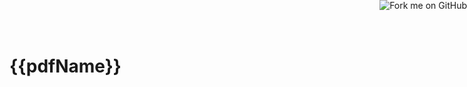 

<body ng-app="App">

<div class="wrapper" ng-controller="DocCtrl">
  <h1>{{pdfName}}</h1>
  <ng-pdf template-url="partials/viewer.html" scale="page-fit" page=13></ng-pdf>
</div>

<a href="https://github.com/sayanee/angularjs-pdf"><img style="position: absolute; top: 0; right: 0; border: 0;" src="https://s3.amazonaws.com/github/ribbons/forkme_right_gray_6d6d6d.png" alt="Fork me on GitHub"></a>

<script src="js/lib/angular.min.js"></script>
<script src="js/lib/pdf.js"></script>
<script src="angular-pdf.min.js"></script>
<script src="js/app.js"></script>
<script src="js/controllers/docCtrl.js"></script>

</body>


